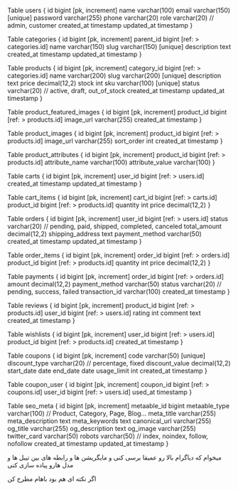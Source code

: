 Table users {
  id bigint [pk, increment]
  name varchar(100)
  email varchar(150) [unique]
  password varchar(255)
  phone varchar(20)
  role varchar(20) // admin, customer
  created_at timestamp
  updated_at timestamp
}

Table categories {
  id bigint [pk, increment]
  parent_id bigint [ref: > categories.id]
  name varchar(150)
  slug varchar(150) [unique]
  description text
  created_at timestamp
  updated_at timestamp
}

Table products {
  id bigint [pk, increment]
  category_id bigint [ref: > categories.id]
  name varchar(200)
  slug varchar(200) [unique]
  description text
  price decimal(12,2)
  stock int
  sku varchar(100) [unique]
  status varchar(20) // active, draft, out_of_stock
  created_at timestamp
  updated_at timestamp
}

Table product_featured_images {
  id bigint [pk, increment]
  product_id bigint [ref: > products.id]
  image_url varchar(255)
  created_at timestamp
}

Table product_images {
  id bigint [pk, increment]
  product_id bigint [ref: > products.id]
  image_url varchar(255)
  sort_order int
  created_at timestamp
}

Table product_attributes {
  id bigint [pk, increment]
  product_id bigint [ref: > products.id]
  attribute_name varchar(100)
  attribute_value varchar(100)
}

Table carts {
  id bigint [pk, increment]
  user_id bigint [ref: > users.id]
  created_at timestamp
  updated_at timestamp
}

Table cart_items {
  id bigint [pk, increment]
  cart_id bigint [ref: > carts.id]
  product_id bigint [ref: > products.id]
  quantity int
  price decimal(12,2)
}

Table orders {
  id bigint [pk, increment]
  user_id bigint [ref: > users.id]
  status varchar(20) // pending, paid, shipped, completed, canceled
  total_amount decimal(12,2)
  shipping_address text
  payment_method varchar(50)
  created_at timestamp
  updated_at timestamp
}

Table order_items {
  id bigint [pk, increment]
  order_id bigint [ref: > orders.id]
  product_id bigint [ref: > products.id]
  quantity int
  price decimal(12,2)
}

Table payments {
  id bigint [pk, increment]
  order_id bigint [ref: > orders.id]
  amount decimal(12,2)
  payment_method varchar(50)
  status varchar(20) // pending, success, failed
  transaction_id varchar(100)
  created_at timestamp
}

Table reviews {
  id bigint [pk, increment]
  product_id bigint [ref: > products.id]
  user_id bigint [ref: > users.id]
  rating int
  comment text
  created_at timestamp
}

Table wishlists {
  id bigint [pk, increment]
  user_id bigint [ref: > users.id]
  product_id bigint [ref: > products.id]
  created_at timestamp
}

Table coupons {
  id bigint [pk, increment]
  code varchar(50) [unique]
  discount_type varchar(20) // percentage, fixed
  discount_value decimal(12,2)
  start_date date
  end_date date
  usage_limit int
  created_at timestamp
}

Table coupon_user {
  id bigint [pk, increment]
  coupon_id bigint [ref: > coupons.id]
  user_id bigint [ref: > users.id]
  used_at timestamp
}

Table seo_meta {
  id bigint [pk, increment]
  metaable_id bigint
  metaable_type varchar(100) // Product, Category, Page, Blog...
  meta_title varchar(255)
  meta_description text
  meta_keywords text
  canonical_url varchar(255)
  og_title varchar(255)
  og_description text
  og_image varchar(255)
  twitter_card varchar(50)
  robots varchar(50) // index, noindex, follow, nofollow
  created_at timestamp
  updated_at timestamp
}


میخوام که دیاگرام بالا رو عمیقا برسی کنی و مایگریشن ها و رابطه های بین تیبل ها و مدل هارو پیاده سازی کنی 

اگر نکته ای هم بود باهام مطرح کن
